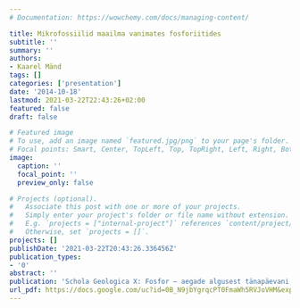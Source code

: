 ```yaml
---
# Documentation: https://wowchemy.com/docs/managing-content/

title: Mikrofossiilid maailma vanimates fosforiitides
subtitle: ''
summary: ''
authors:
- Kaarel Mänd
tags: []
categories: ['presentation']
date: '2014-10-18'
lastmod: 2021-03-22T22:43:26+02:00
featured: false
draft: false

# Featured image
# To use, add an image named `featured.jpg/png` to your page's folder.
# Focal points: Smart, Center, TopLeft, Top, TopRight, Left, Right, BottomLeft, Bottom, BottomRight.
image:
  caption: ''
  focal_point: ''
  preview_only: false

# Projects (optional).
#   Associate this post with one or more of your projects.
#   Simply enter your project's folder or file name without extension.
#   E.g. `projects = ["internal-project"]` references `content/project/deep-learning/index.md`.
#   Otherwise, set `projects = []`.
projects: []
publishDate: '2021-03-22T20:43:26.336456Z'
publication_types:
- '0'
abstract: ''
publication: 'Schola Geologica X: Fosfor – aegade algusest tänapäevani, Jäneda, Estonia'
url_pdf: https://docs.google.com/uc?id=0B_N9jbYgrqcPT0FmaWh5RVJoVHM&export=download
---
```

